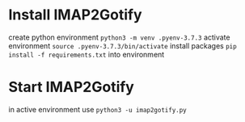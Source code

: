 # Install IMAP2Gotify

create python environment `python3 -m venv .pyenv-3.7.3`
activate environment `source .pyenv-3.7.3/bin/activate`
install packages `pip install -f requirements.txt` into  environment

# Start IMAP2Gotify

in active environment use `python3 -u imap2gotify.py`